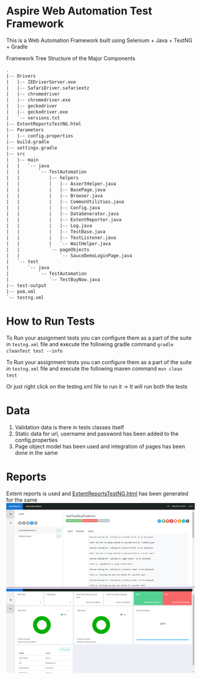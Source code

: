 # Aspire Web Automation Test Framework

This is a Web Automation Framework built using Selenium + Java + TestNG + Gradle

Framework Tree Structure of the Major Components

```
.
|-- Drivers
|   |-- IEDriverServer.exe
|   |-- SafariDriver.safariextz
|   |-- chromedriver
|   |-- chromedriver.exe
|   |-- geckodriver
|   |-- geckodriver.exe
|   `-- versions.txt
|-- ExtentReportsTestNG.html
|-- Parameters
|   |-- config.properties
|-- build.gradle
|-- settings.gradle
|-- src
|   |-- main
|   |   `-- java
|   |       `-- TestAutomation
|   |           |-- helpers
|   |           |   |-- AssertHelper.java
|   |           |   |-- BasePage.java
|   |           |   |-- Browser.java
|   |           |   |-- CommonUtilities.java
|   |           |   |-- Config.java
|   |           |   |-- DataGenerator.java
|   |           |   |-- ExtentReporter.java
|   |           |   |-- Log.java
|   |           |   |-- TestBase.java
|   |           |   |-- TestListener.java
|   |           |   `-- WaitHelper.java
|   |           `-- pageObjects
|   |               `-- SauceDemoLoginPage.java
|   `-- test
|       `-- java
|           `-- TestAutomation
|               `-- TestBuyNow.java
|-- test-output
|-- pom.xml
`-- testng.xml

```

# How to Run Tests

To Run your assignment tests you can configure them as a part of the suite in `testng.xml` file and execute the following gradle command
`gradle cleanTest test --info
`

To Run your assignment tests you can configure them as a part of the suite in `testng.xml` file and execute the following maven command
`mvn clean test`

Or just right click on the testng.xml file to run it -> It will run both the tests

# Data
1. Validation data is there in tests classes itself
2. Static data for url, username and password has been added to the config.properties
3. Page object model has been used and integration of pages has been done in the same

# Reports
Extent reports is used and [ExtentReportsTestNG.html](ExtentReportsTestNG.html) has been generated for the same
![img.png](img.png)
![img_1.png](img_1.png)

